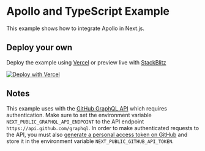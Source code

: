# Apollo and TypeScript Example

This example shows how to integrate Apollo in Next.js.

## Deploy your own

Deploy the example using
[Vercel](https://vercel.com?utm_source=github&utm_medium=readme&utm_campaign=next-example) or
preview live with [StackBlitz](https://stackblitz.com/github/tundera/next-apollo-example)

[![Deploy with Vercel](https://vercel.com/button)](https://vercel.com/new/clone?repository-url=https%3A%2F%2Fgithub.com%2Ftundera%2Fnext-apollo-example&env=NEXT_PUBLIC_GRAPHQL_API_ENDPOINT,NEXT_PUBLIC_GITHUB_API_TOKEN&envDescription=This%20example%20requires%20configuring%20environment%20variables%20to%20deploy%20successfully.%20See%20here%20for%20more%20details%20on%20how%20to%20get%20set%20up.&envLink=https%3A%2F%2Fgithub.com%2Ftundera%2Fnext-apollo-example%23notes&project-name=next-apollo-example&repo-name=next-apollo-example)

## Notes

This example uses with the [GitHub GraphQL API](https://docs.github.com/en/graphql) which requires
authentication. Make sure to set the environment variable `NEXT_PUBLIC_GRAPHQL_API_ENDPOINT` to the
API endpoint `https://api.github.com/graphql`. In order to make authenticated requests to the API,
you must also [generate a personal access token on GitHub](https://github.com/settings/tokens/new)
and store it in the environment variable `NEXT_PUBLIC_GITHUB_API_TOKEN`.
